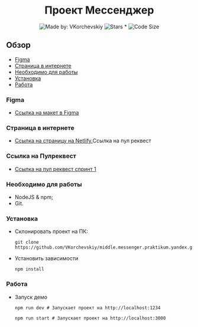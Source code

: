 <h1 align="center">
    Проект Мессенджер
</h1>
<p align="center">
    <img alt="Made by: VKorchevskiy" src="https://img.shields.io/badge/Made%20by-VKorchevskiy-informational?style=for-the-badge&logo=appveyor" />
    <img alt="Stars *" src="https://img.shields.io/github/stars/VKorchevskiy/middle.messenger.praktikum.yandex?style=for-the-badge&logo=appveyor&color=informational" />
    <img alt="Code Size" src="https://img.shields.io/github/languages/code-size/VKorchevskiy/middle.messenger.praktikum.yandex?style=for-the-badge&logo=appveyor&color=informational">
</p>

## Обзор

* <a href="#figma">Figma</a>
* <a href="#page">Страница в интернете</a>
* <a href="#need">Необходимо для работы</a>
* <a href="#install">Установка</a>
* <a href="#work">Работа</a>

<h3 id="figma">Figma</h3>

  * [Ссылка на макет в Figma](https://www.figma.com/file/yZUIJvnXJweqXA65qb8wgY/Messenger)

<h3 id="page">Страница в интернете</h3>

  * [Ссылка на страницу на Netlify.](https://62b3690012a29417761b95d0--venerable-pavlova-bce12b.netlify.app/)Ссылка на пул реквест

<h3 id="page">Ссылка на Пулреквест</h3>

  * [Ссылка на пул реквест спринт 1](https://github.com/VKorchevskiy/middle.messenger.praktikum.yandex/pull/1)

<h3 id="need">Необходимо для работы</h3>

  * NodeJS & npm;
  * Git.

<h3 id="install">Установка</h3>

* Склонировать проект на ПК:

      git clone https://github.com/VKorchevskiy/middle.messenger.praktikum.yandex.git

* Установить зависимости

      npm install

<h3 id="work">Работа</h3>

* Запуск демо

      npm run dev # Запускает проект на http://localhost:1234

      npm run start # Запускает проект на http://localhost:3000
